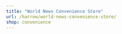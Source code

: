```yaml
---
title: "World News Convenience Store"
url: /harrow/world-news-convenience-store/
shop: convenience
---
```

